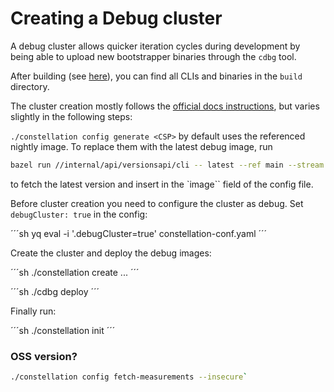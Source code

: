 # Creating a Debug cluster

A debug cluster allows quicker iteration cycles during development by being able to upload new bootstrapper binaries through the `cdbg` tool.

After building (see [here](./build-develop-deploy.md#build)), you can find all CLIs and binaries in the `build` directory.

The cluster creation mostly follows the [official docs instructions](https://docs.edgeless.systems/constellation/getting-started/first-steps), but varies slightly in the following steps:

`./constellation config generate <CSP>`
by default uses the referenced nightly image.
To replace them with the latest debug image, run

```sh
bazel run //internal/api/versionsapi/cli -- latest --ref main --stream debug
```

to fetch the latest version and insert in the `image`` field of the config file.

Before cluster creation you need to configure the cluster as debug.
Set `debugCluster: true` in the config:

´´´sh
yq eval -i '.debugCluster=true' constellation-conf.yaml
´´´

Create the cluster and deploy the debug images:

´´´sh
./constellation create ...
´´´

´´´sh
./cdbg deploy
´´´

Finally run:

´´´sh
./constellation init
´´´

### OSS version?
<!-- not sure -->
```sh
./constellation config fetch-measurements --insecure`
```
